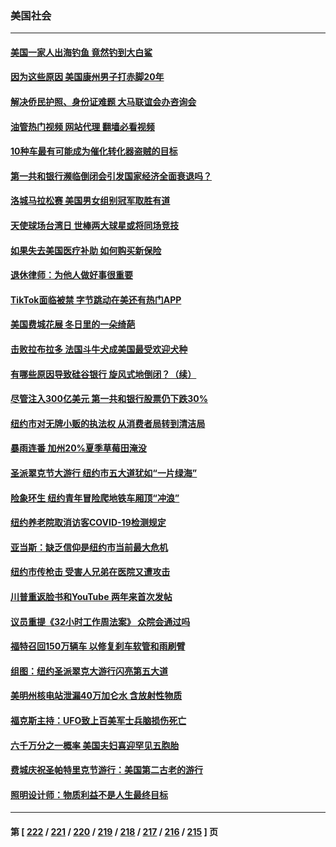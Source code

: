 ### 美国社会
---
#### [美国一家人出海钓鱼 竟然钓到大白鲨](../../pages/ncid1078160/n13954134.md?03202045) 
#### [因为这些原因 美国康州男子打赤脚20年](../../pages/ncid1078160/n13953405.md?03202045) 
#### [解决侨民护照、身份证难题 大马联谊会办咨询会](../../pages/ncid1078160/n13953984.md?03202045) 
#### [油管热门视频 网站代理 翻墙必看视频](http://138.2.39.72:81/youtube.html?epic-marker?03202045)
#### [10种车最有可能成为催化转化器盗贼的目标](../../pages/ncid1078160/n13954268.md?03202045) 
#### [第一共和银行濒临倒闭会引发国家经济全面衰退吗？](../../pages/ncid1078160/n13954243.md?03202045) 
#### [洛城马拉松赛 美国男女组别冠军取胜有道](../../pages/ncid1078160/n13954226.md?03202045) 
#### [天使球场台湾日 世棒两大球星或将同场竞技](../../pages/ncid1078160/n13954158.md?03202045) 
#### [如果失去美国医疗补助 如何购买新保险](../../pages/ncid1078160/n13953948.md?03202045) 
#### [退休律师：为他人做好事很重要](../../pages/ncid1078160/n13952636.md?03202045) 
#### [TikTok面临被禁 字节跳动在美还有热门APP](../../pages/ncid1078160/n13953855.md?03202045) 
#### [美国费城花展 冬日里的一朵绮葩](../../pages/ncid1078160/n13953238.md?03202045) 
#### [击败拉布拉多 法国斗牛犬成美国最受欢迎犬种](../../pages/ncid1078160/n13952998.md?03202045) 
#### [有哪些原因导致硅谷银行 旋风式地倒闭？（续）](../../pages/ncid1078160/n13952975.md?03202045) 
#### [尽管注入300亿美元 第一共和银行股票仍下跌30%](../../pages/ncid1078160/n13952956.md?03202045) 
#### [纽约市对无牌小贩的执法权 从消费者局转到清洁局](../../pages/ncid1078160/n13952893.md?03202045) 
#### [暴雨连番 加州20%夏季草莓田淹没](../../pages/ncid1078160/n13952723.md?03202045) 
#### [圣派翠克节大游行 纽约市五大道犹如“一片绿海”](../../pages/ncid1078160/n13952890.md?03202045) 
#### [险象环生 纽约青年冒险爬地铁车厢顶“冲浪”](../../pages/ncid1078160/n13952906.md?03202045) 
#### [纽约养老院取消访客COVID-19检测规定](../../pages/ncid1078160/n13952913.md?03202045) 
#### [亚当斯：缺乏信仰是纽约市当前最大危机](../../pages/ncid1078160/n13952915.md?03202045) 
#### [纽约市传枪击 受害人兄弟在医院又遭攻击](../../pages/ncid1078160/n13952917.md?03202045) 
#### [川普重返脸书和YouTube 两年来首次发帖](../../pages/ncid1078160/n13952650.md?03202045) 
#### [议员重提《32小时工作周法案》 众院会通过吗](../../pages/ncid1078160/n13952652.md?03202045) 
#### [福特召回150万辆车 以修复刹车软管和雨刷臂](../../pages/ncid1078160/n13952651.md?03202045) 
#### [组图：纽约圣派翠克大游行闪亮第五大道](../../pages/ncid1078160/n13952657.md?03202045) 
#### [美明州核电站泄漏40万加仑水 含放射性物质](../../pages/ncid1078160/n13952549.md?03202045) 
#### [福克斯主持：UFO致上百美军士兵脑损伤死亡](../../pages/ncid1078160/n13952579.md?03202045) 
#### [六千万分之一概率 美国夫妇喜迎罕见五胞胎](../../pages/ncid1078160/n13952236.md?03202045) 
#### [费城庆祝圣帕特里克节游行：美国第二古老的游行](../../pages/ncid1078160/n13952546.md?03202045) 
#### [照明设计师：物质利益不是人生最终目标](../../pages/ncid1078160/n13951741.md?03202045) 

---
#### 第 [ [222](./222.md?03202045) / [221](./221.md?03202045) / [220](./220.md?03202045) / [219](./219.md?03202045) / [218](./218.md?03202045) / [217](./217.md?03202045) / [216](./216.md?03202045) / [215](./215.md?03202045) ] 页
